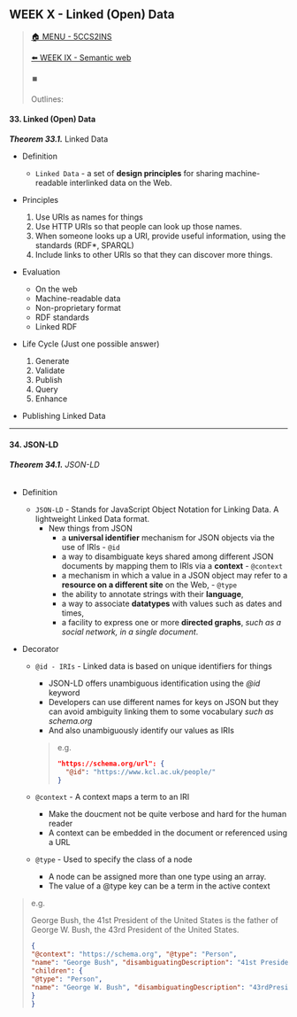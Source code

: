 ## WEEK X - Linked (Open) Data

>[🏠 MENU - 5CCS2INS](year2/5ccs2ins.md)
>
>[⬅️ WEEK IX - Semantic web](year2/5ccs2ins/w9.md)
>
>⏹️
>
>Outlines:
>
>

#### 33. Linked (Open) Data

***Theorem 33.1.*** Linked Data

- Definition
  - `Linked Data` - a set of **design principles** for sharing machine-readable interlinked data on the Web.
- Principles
  1. Use URIs as names for things
  2. Use HTTP URIs so that people can look up those names.
  3. When someone looks up a URI, provide useful information, using the standards (RDF*, SPARQL)
  4. Include links to other URIs so that they can discover more things.
- Evaluation
  - On the web
  - Machine-readable data
  - Non-proprietary format
  - RDF standards
  - Linked RDF
  
- Life Cycle (Just one possible answer)
  1. Generate
  2. Validate
  3. Publish
  4. Query
  5. Enhance
- Publishing Linked Data


---

#### 34. JSON-LD

###### ***Theorem 34.1.*** JSON-LD

- Definition

  - `JSON-LD` - Stands for JavaScript Object Notation for Linking Data. A lightweight Linked Data format. 
    - New things from JSON
      - a **universal identifier** mechanism for JSON objects via the use of IRIs - `@id`
      - a way to disambiguate keys shared among different JSON documents by mapping them to IRIs via a **context** - `@context`
      - a mechanism in which a value in a JSON object may refer to a **resource on a different site** on the Web, - `@type`
      - the ability to annotate strings with their **language**,
      - a way to associate **datatypes** with values such as dates and times,
      - a facility to express one or more **directed graphs**, *such as a social network, in a single document*.

- Decorator

  - `@id - IRIs` - Linked data is based on unique identifiers for things

    - JSON-LD offers unambiguous identification using the *@id* keyword
    - Developers can use different names for keys on JSON but they can avoid ambiguity linking them to some vocabulary *such as schema.org*
    - And also unambiguously identify our values as IRIs

    > e.g.
    >
    > ```JSON
    > "https://schema.org/url": {
    > 	"@id": "https://www.kcl.ac.uk/people/"
    > }
    > ```

  - `@context` - A context maps a term to an IRI

    - Make the doucment not be quite verbose and hard for the human reader
    - A context can be embedded in the document or referenced using a URL

  - `@type` - Used to specify the class of a node

    - A node can be assigned more than one type using an array.
    - The value of a @type key can be a term in the active context

>e.g.
>
>George Bush, the 41st President of the United States is the father of George W. Bush, the 43rd President of the United States.
>
>```json
>{
>"@context": "https://schema.org", "@type": "Person",
>"name": "George Bush", "disambiguatingDescription": "41st President of the United States",
>"children": {
>"@type": "Person",
>"name": "George W. Bush", "disambiguatingDescription": "43rdPresident of the United States"
>}
>}
>```





